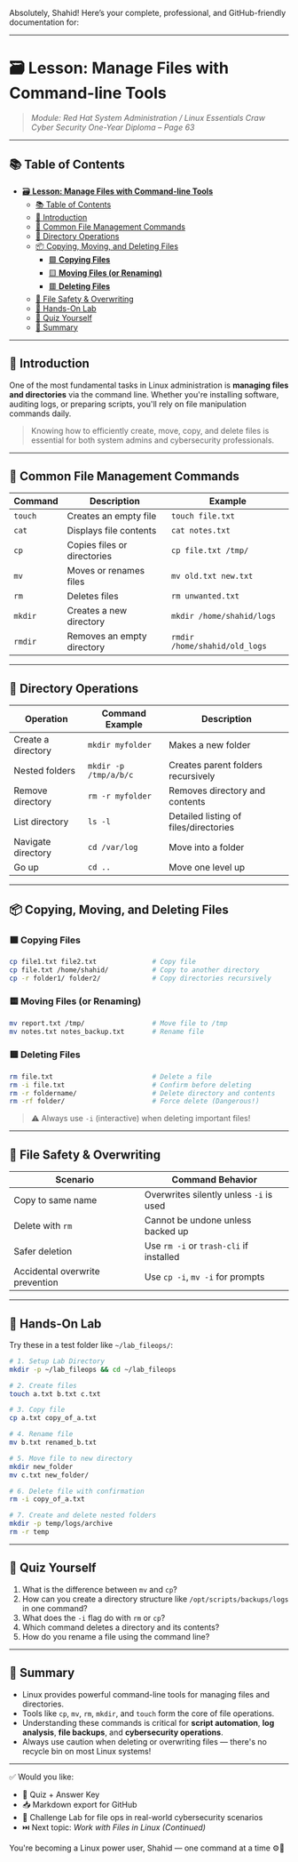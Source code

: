 Absolutely, Shahid! Here’s your complete, professional, and GitHub-friendly documentation for:

---

# 🗃️ **Lesson: Manage Files with Command-line Tools**

> *Module: Red Hat System Administration / Linux Essentials*
> *Craw Cyber Security One-Year Diploma – Page 63*

---

## 📚 Table of Contents

- [🗃️ **Lesson: Manage Files with Command-line Tools**](#️-lesson-manage-files-with-command-line-tools)
  - [📚 Table of Contents](#-table-of-contents)
  - [🎯 Introduction](#-introduction)
  - [📂 Common File Management Commands](#-common-file-management-commands)
  - [📁 Directory Operations](#-directory-operations)
  - [📦 Copying, Moving, and Deleting Files](#-copying-moving-and-deleting-files)
    - [🟩 **Copying Files**](#-copying-files)
    - [🟨 **Moving Files (or Renaming)**](#-moving-files-or-renaming)
    - [🟥 **Deleting Files**](#-deleting-files)
  - [🔐 File Safety \& Overwriting](#-file-safety--overwriting)
  - [🧪 Hands-On Lab](#-hands-on-lab)
  - [🧠 Quiz Yourself](#-quiz-yourself)
  - [📎 Summary](#-summary)

---

## 🎯 Introduction

One of the most fundamental tasks in Linux administration is **managing files and directories** via the command line. Whether you're installing software, auditing logs, or preparing scripts, you'll rely on file manipulation commands daily.

> Knowing how to efficiently create, move, copy, and delete files is essential for both system admins and cybersecurity professionals.

---

## 📂 Common File Management Commands

| Command | Description                 | Example                       |
| ------- | --------------------------- | ----------------------------- |
| `touch` | Creates an empty file       | `touch file.txt`              |
| `cat`   | Displays file contents      | `cat notes.txt`               |
| `cp`    | Copies files or directories | `cp file.txt /tmp/`           |
| `mv`    | Moves or renames files      | `mv old.txt new.txt`          |
| `rm`    | Deletes files               | `rm unwanted.txt`             |
| `mkdir` | Creates a new directory     | `mkdir /home/shahid/logs`     |
| `rmdir` | Removes an empty directory  | `rmdir /home/shahid/old_logs` |

---

## 📁 Directory Operations

| Operation          | Command Example       | Description                           |
| ------------------ | --------------------- | ------------------------------------- |
| Create a directory | `mkdir myfolder`      | Makes a new folder                    |
| Nested folders     | `mkdir -p /tmp/a/b/c` | Creates parent folders recursively    |
| Remove directory   | `rm -r myfolder`      | Removes directory and contents        |
| List directory     | `ls -l`               | Detailed listing of files/directories |
| Navigate directory | `cd /var/log`         | Move into a folder                    |
| Go up              | `cd ..`               | Move one level up                     |

---

## 📦 Copying, Moving, and Deleting Files

### 🟩 **Copying Files**

```bash
cp file1.txt file2.txt              # Copy file
cp file.txt /home/shahid/           # Copy to another directory
cp -r folder1/ folder2/             # Copy directories recursively
```

### 🟨 **Moving Files (or Renaming)**

```bash
mv report.txt /tmp/                 # Move file to /tmp
mv notes.txt notes_backup.txt       # Rename file
```

### 🟥 **Deleting Files**

```bash
rm file.txt                         # Delete a file
rm -i file.txt                      # Confirm before deleting
rm -r foldername/                   # Delete directory and contents
rm -rf folder/                      # Force delete (Dangerous!)
```

> ⚠️ Always use `-i` (interactive) when deleting important files!

---

## 🔐 File Safety & Overwriting

| Scenario                        | Command Behavior                        |
| ------------------------------- | --------------------------------------- |
| Copy to same name               | Overwrites silently unless `-i` is used |
| Delete with `rm`                | Cannot be undone unless backed up       |
| Safer deletion                  | Use `rm -i` or `trash-cli` if installed |
| Accidental overwrite prevention | Use `cp -i`, `mv -i` for prompts        |

---

## 🧪 Hands-On Lab

Try these in a test folder like `~/lab_fileops/`:

```bash
# 1. Setup Lab Directory
mkdir -p ~/lab_fileops && cd ~/lab_fileops

# 2. Create files
touch a.txt b.txt c.txt

# 3. Copy file
cp a.txt copy_of_a.txt

# 4. Rename file
mv b.txt renamed_b.txt

# 5. Move file to new directory
mkdir new_folder
mv c.txt new_folder/

# 6. Delete file with confirmation
rm -i copy_of_a.txt

# 7. Create and delete nested folders
mkdir -p temp/logs/archive
rm -r temp
```

---

## 🧠 Quiz Yourself

1. What is the difference between `mv` and `cp`?
2. How can you create a directory structure like `/opt/scripts/backups/logs` in one command?
3. What does the `-i` flag do with `rm` or `cp`?
4. Which command deletes a directory and its contents?
5. How do you rename a file using the command line?

---

## 📎 Summary

* Linux provides powerful command-line tools for managing files and directories.
* Tools like `cp`, `mv`, `rm`, `mkdir`, and `touch` form the core of file operations.
* Understanding these commands is critical for **script automation**, **log analysis**, **file backups**, and **cybersecurity operations**.
* Always use caution when deleting or overwriting files — there's no recycle bin on most Linux systems!

---

✅ Would you like:

* 🧠 Quiz + Answer Key
* 📥 Markdown export for GitHub
* 🧪 Challenge Lab for file ops in real-world cybersecurity scenarios
* ⏭️ Next topic: *Work with Files in Linux (Continued)*

You're becoming a Linux power user, Shahid — one command at a time ⚙️💪
